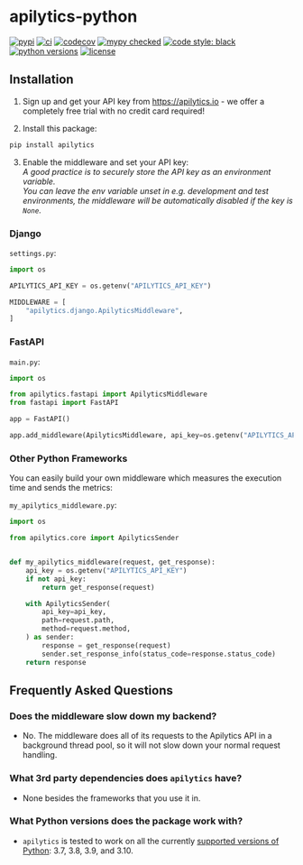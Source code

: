 # apilytics-python

[![pypi](https://img.shields.io/pypi/v/apilytics)](https://pypi.org/project/apilytics/)
[![ci](https://github.com/apilytics/apilytics-python/actions/workflows/ci.yml/badge.svg)](https://github.com/apilytics/apilytics-python/actions/workflows/ci.yml)
[![codecov](https://codecov.io/gh/apilytics/apilytics-python/branch/master/graph/badge.svg?token=GIW1NZ7UAJ)](https://codecov.io/gh/apilytics/apilytics-python)
[![mypy checked](http://www.mypy-lang.org/static/mypy_badge.svg)](http://mypy-lang.org)
[![code style: black](https://img.shields.io/badge/code%20style-black-000000.svg)](https://github.com/psf/black)
[![python versions](https://img.shields.io/pypi/pyversions/apilytics)](#what-python-versions-does-the-package-work-with)
[![license](https://img.shields.io/pypi/l/apilytics.svg)](https://github.com/apilytics/apilytics-python/blob/master/LICENSE)

## Installation

1. Sign up and get your API key from https://apilytics.io - we offer a completely free trial with no credit card required!

2. Install this package:
```sh
pip install apilytics
```

3. Enable the middleware and set your API key:  
*A good practice is to securely store the API key as an environment variable.  
You can leave the env variable unset in e.g. development and test environments,
the middleware will be automatically disabled if the key is `None`.*

### Django

`settings.py`:
```python
import os

APILYTICS_API_KEY = os.getenv("APILYTICS_API_KEY")

MIDDLEWARE = [
    "apilytics.django.ApilyticsMiddleware",
]
```

### FastAPI

`main.py`:

```python
import os

from apilytics.fastapi import ApilyticsMiddleware
from fastapi import FastAPI

app = FastAPI()

app.add_middleware(ApilyticsMiddleware, api_key=os.getenv("APILYTICS_API_KEY"))
```

### Other Python Frameworks

You can easily build your own middleware which measures the execution time and sends the metrics:

`my_apilytics_middleware.py`:
```python
import os

from apilytics.core import ApilyticsSender


def my_apilytics_middleware(request, get_response):
    api_key = os.getenv("APILYTICS_API_KEY")
    if not api_key:
        return get_response(request)

    with ApilyticsSender(
        api_key=api_key,
        path=request.path,
        method=request.method,
    ) as sender:
        response = get_response(request)
        sender.set_response_info(status_code=response.status_code)
    return response
```

## Frequently Asked Questions

### Does the middleware slow down my backend?

- No. The middleware does all of its requests to the Apilytics API in a background thread pool,
  so it will not slow down your normal request handling. 

### What 3rd party dependencies does `apilytics` have?

- None besides the frameworks that you use it in.

### What Python versions does the package work with?

- `apilytics` is tested to work on all the currently [supported versions of Python](https://devguide.python.org/#status-of-python-branches): 3.7, 3.8, 3.9, and 3.10.
